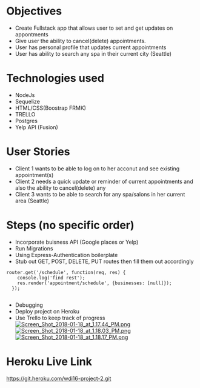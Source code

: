 # Objectives
* Create Fullstack app that allows user to set and get updates on appontments
* Give user the ability to cancel(delete) appointments.
* User has personal profile that updates current appointments
* User has ability to search any spa in their current city (Seattle)

# Technologies used
* NodeJs
* Sequelize
* HTML/CSS(Boostrap FRMK)
* TRELLO
* Postgres
* Yelp API (Fusion)

# User Stories
* Client 1 wants to be able to log on to her acconut and see existing appointment(s)
* Client 2 needs a quick update or reminder of current appointments and also the ability to cancel(delete) any
* Client 3 wants to be able to search for any spa/salons in her current area (Seattle)

# Steps (no specific order)
* Incorporate buisness API (Google places or Yelp)
* Run Migrations
* Using Express-Authentication boilerplate
* Stub out GET, POST, DELETE, PUT routes then fill them out accordingly

```
router.get('/schedule', function(req, res) {
    console.log('find rest');
    res.render('appointment/schedule', {businesses: [null]});
  });
  
```
* Debugging
* Deploy project on Heroku
* Use Trello to keep track of progress
[![Screen_Shot_2018-01-18_at_1.17.44_PM.png](https://s10.postimg.org/ajg14hheh/Screen_Shot_2018-01-18_at_1.17.44_PM.png)](https://postimg.org/image/eskr6nknp/)
[![Screen_Shot_2018-01-18_at_1.18.03_PM.png](https://s10.postimg.org/f5c5cvd89/Screen_Shot_2018-01-18_at_1.18.03_PM.png)](https://postimg.org/image/4v9qdmncl/)
[![Screen_Shot_2018-01-18_at_1.18.17_PM.png](https://s10.postimg.org/6zu3eqza1/Screen_Shot_2018-01-18_at_1.18.17_PM.png)](https://postimg.org/image/f5c5cwnit/)


# Heroku Live Link

https://git.heroku.com/wdi16-project-2.git



